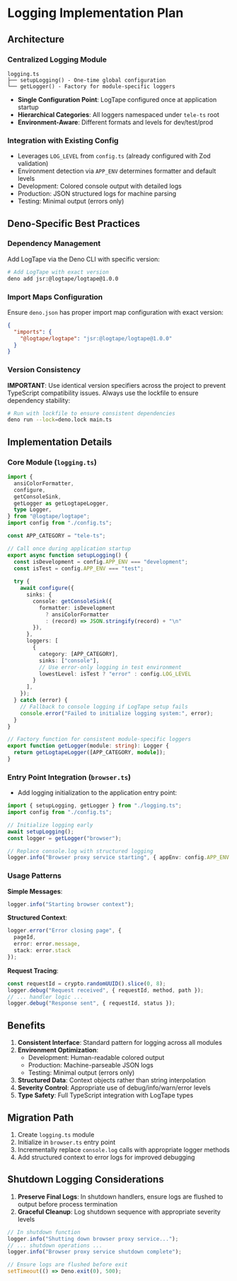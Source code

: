 # Logging Implementation Plan

## Architecture

### Centralized Logging Module

```
logging.ts
├── setupLogging() - One-time global configuration
└── getLogger() - Factory for module-specific loggers
```

- **Single Configuration Point**: LogTape configured once at application startup
- **Hierarchical Categories**: All loggers namespaced under `tele-ts` root
- **Environment-Aware**: Different formats and levels for dev/test/prod

### Integration with Existing Config

- Leverages `LOG_LEVEL` from `config.ts` (already configured with Zod validation)
- Environment detection via `APP_ENV` determines formatter and default levels
- Development: Colored console output with detailed logs
- Production: JSON structured logs for machine parsing
- Testing: Minimal output (errors only)

## Deno-Specific Best Practices

### Dependency Management

Add LogTape via the Deno CLI with specific version:

```bash
# Add LogTape with exact version
deno add jsr:@logtape/logtape@1.0.0
```

### Import Maps Configuration

Ensure `deno.json` has proper import map configuration with exact version:

```json
{
  "imports": {
    "@logtape/logtape": "jsr:@logtape/logtape@1.0.0"
  }
}
```

### Version Consistency

**IMPORTANT**: Use identical version specifiers across the project to prevent TypeScript compatibility issues. Always use the lockfile to ensure dependency stability:

```bash
# Run with lockfile to ensure consistent dependencies
deno run --lock=deno.lock main.ts
```

## Implementation Details

### Core Module (`logging.ts`)

```typescript
import {
  ansiColorFormatter,
  configure,
  getConsoleSink,
  getLogger as getLogtapeLogger,
  type Logger,
} from "@logtape/logtape";
import config from "./config.ts";

const APP_CATEGORY = "tele-ts";

// Call once during application startup
export async function setupLogging() {
  const isDevelopment = config.APP_ENV === "development";
  const isTest = config.APP_ENV === "test";
  
  try {
    await configure({
      sinks: {
        console: getConsoleSink({ 
          formatter: isDevelopment 
            ? ansiColorFormatter 
            : (record) => JSON.stringify(record) + "\n"
        }),
      },
      loggers: [
        { 
          category: [APP_CATEGORY], 
          sinks: ["console"], 
          // Use error-only logging in test environment
          lowestLevel: isTest ? "error" : config.LOG_LEVEL 
        }
      ],
    });
  } catch (error) {
    // Fallback to console logging if LogTape setup fails
    console.error("Failed to initialize logging system:", error);
  }
}

// Factory function for consistent module-specific loggers
export function getLogger(module: string): Logger {
  return getLogtapeLogger([APP_CATEGORY, module]);
}
```

### Entry Point Integration (`browser.ts`)

- Add logging initialization to the application entry point:

```typescript
import { setupLogging, getLogger } from "./logging.ts";
import config from "./config.ts";

// Initialize logging early
await setupLogging();
const logger = getLogger("browser");

// Replace console.log with structured logging
logger.info("Browser proxy service starting", { appEnv: config.APP_ENV });
```

### Usage Patterns

**Simple Messages**:
```typescript
logger.info("Starting browser context");
```

**Structured Context**:
```typescript
logger.error("Error closing page", { 
  pageId, 
  error: error.message, 
  stack: error.stack 
});
```

**Request Tracing**:
```typescript
const requestId = crypto.randomUUID().slice(0, 8);
logger.debug("Request received", { requestId, method, path });
// ... handler logic ...
logger.debug("Response sent", { requestId, status });
```

## Benefits

1. **Consistent Interface**: Standard pattern for logging across all modules
2. **Environment Optimization**: 
   - Development: Human-readable colored output
   - Production: Machine-parseable JSON logs
   - Testing: Minimal output (errors only)
3. **Structured Data**: Context objects rather than string interpolation
4. **Severity Control**: Appropriate use of debug/info/warn/error levels
5. **Type Safety**: Full TypeScript integration with LogTape types

## Migration Path

1. Create `logging.ts` module
2. Initialize in `browser.ts` entry point
3. Incrementally replace `console.log` calls with appropriate logger methods
4. Add structured context to error logs for improved debugging

## Shutdown Logging Considerations

1. **Preserve Final Logs**: In shutdown handlers, ensure logs are flushed to output before process termination
2. **Graceful Cleanup**: Log shutdown sequence with appropriate severity levels

```typescript
// In shutdown function
logger.info("Shutting down browser proxy service...");
// ... shutdown operations ...
logger.info("Browser proxy service shutdown complete");

// Ensure logs are flushed before exit
setTimeout(() => Deno.exit(0), 500);
```
